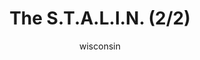 ---
media: "images/rounds/soviet/stalin_2.png"
media_type: image
title: The S.T.A.L.I.N. (2/2)
author: [wisconsin]
desc: I do have the context for this. You're not getting it though.
---